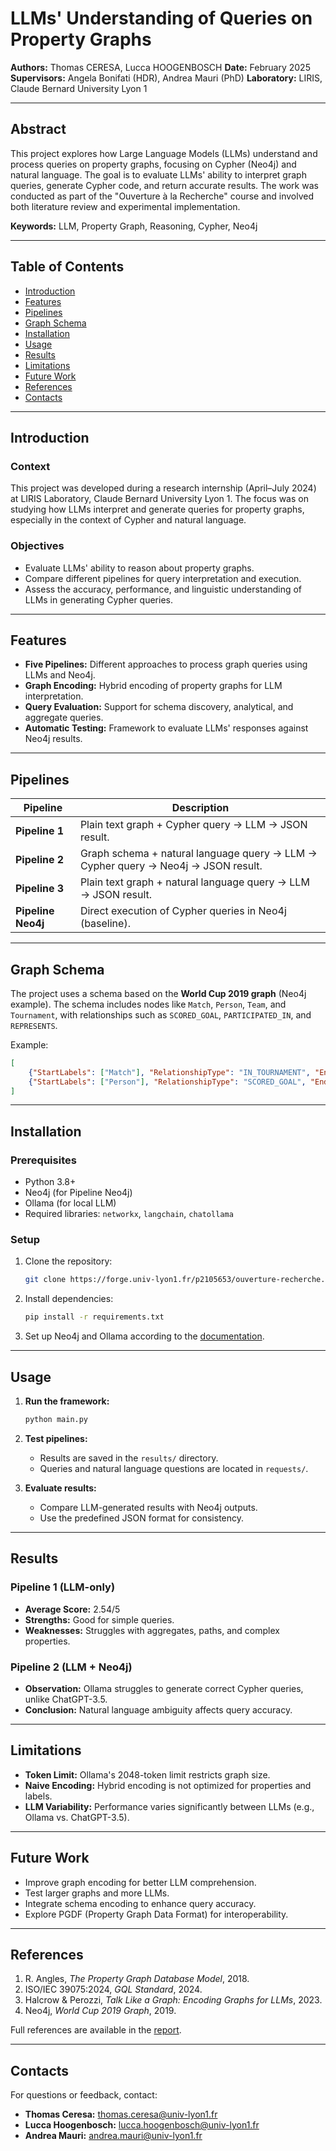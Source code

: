 # LLMs' Understanding of Queries on Property Graphs

**Authors:** Thomas CERESA, Lucca HOOGENBOSCH
**Date:** February 2025
**Supervisors:** Angela Bonifati (HDR), Andrea Mauri (PhD)
**Laboratory:** LIRIS, Claude Bernard University Lyon 1

---

## Abstract

This project explores how Large Language Models (LLMs) understand and process queries on property graphs, focusing on Cypher (Neo4j) and natural language. The goal is to evaluate LLMs' ability to interpret graph queries, generate Cypher code, and return accurate results. The work was conducted as part of the "Ouverture à la Recherche" course and involved both literature review and experimental implementation.

**Keywords:** LLM, Property Graph, Reasoning, Cypher, Neo4j

---

## Table of Contents

- [Introduction](#introduction)
- [Features](#features)
- [Pipelines](#pipelines)
- [Graph Schema](#graph-schema)
- [Installation](#installation)
- [Usage](#usage)
- [Results](#results)
- [Limitations](#limitations)
- [Future Work](#future-work)
- [References](#references)
- [Contacts](#contacts)

---

## Introduction

### Context

This project was developed during a research internship (April–July 2024) at LIRIS Laboratory, Claude Bernard University Lyon 1. The focus was on studying how LLMs interpret and generate queries for property graphs, especially in the context of Cypher and natural language.

### Objectives

- Evaluate LLMs' ability to reason about property graphs.
- Compare different pipelines for query interpretation and execution.
- Assess the accuracy, performance, and linguistic understanding of LLMs in generating Cypher queries.

---

## Features

- **Five Pipelines:** Different approaches to process graph queries using LLMs and Neo4j.
- **Graph Encoding:** Hybrid encoding of property graphs for LLM interpretation.
- **Query Evaluation:** Support for schema discovery, analytical, and aggregate queries.
- **Automatic Testing:** Framework to evaluate LLMs' responses against Neo4j results.

---

## Pipelines

| Pipeline | Description |
|----------|-------------|
| **Pipeline 1** | Plain text graph + Cypher query → LLM → JSON result. |
| **Pipeline 2** | Graph schema + natural language query → LLM → Cypher query → Neo4j → JSON result. |
| **Pipeline 3** | Plain text graph + natural language query → LLM → JSON result. |
| **Pipeline Neo4j** | Direct execution of Cypher queries in Neo4j (baseline). |

---

## Graph Schema

The project uses a schema based on the **World Cup 2019 graph** (Neo4j example). The schema includes nodes like `Match`, `Person`, `Team`, and `Tournament`, with relationships such as `SCORED_GOAL`, `PARTICIPATED_IN`, and `REPRESENTS`.

Example:
```json
[
    {"StartLabels": ["Match"], "RelationshipType": "IN_TOURNAMENT", "EndLabels": ["Tournament"]},
    {"StartLabels": ["Person"], "RelationshipType": "SCORED_GOAL", "EndLabels": ["Match"]}
]
```

---

## Installation

### Prerequisites

- Python 3.8+
- Neo4j (for Pipeline Neo4j)
- Ollama (for local LLM)
- Required libraries: `networkx`, `langchain`, `chatollama`

### Setup

1. Clone the repository:
   ```bash
   git clone https://forge.univ-lyon1.fr/p2105653/ouverture-recherche.git
   ```

2. Install dependencies:
   ```bash
   pip install -r requirements.txt
   ```

3. Set up Neo4j and Ollama according to the [documentation](Doc/).

---

## Usage

1. **Run the framework:**
   ```bash
   python main.py
   ```

2. **Test pipelines:**
   - Results are saved in the `results/` directory.
   - Queries and natural language questions are located in `requests/`.

3. **Evaluate results:**
   - Compare LLM-generated results with Neo4j outputs.
   - Use the predefined JSON format for consistency.

---

## Results

### Pipeline 1 (LLM-only)
- **Average Score:** 2.54/5
- **Strengths:** Good for simple queries.
- **Weaknesses:** Struggles with aggregates, paths, and complex properties.

### Pipeline 2 (LLM + Neo4j)
- **Observation:** Ollama struggles to generate correct Cypher queries, unlike ChatGPT-3.5.
- **Conclusion:** Natural language ambiguity affects query accuracy.

---

## Limitations

- **Token Limit:** Ollama's 2048-token limit restricts graph size.
- **Naive Encoding:** Hybrid encoding is not optimized for properties and labels.
- **LLM Variability:** Performance varies significantly between LLMs (e.g., Ollama vs. ChatGPT-3.5).

---

## Future Work

- Improve graph encoding for better LLM comprehension.
- Test larger graphs and more LLMs.
- Integrate schema encoding to enhance query accuracy.
- Explore PGDF (Property Graph Data Format) for interoperability.

---

## References

1. R. Angles, *The Property Graph Database Model*, 2018.
2. ISO/IEC 39075:2024, *GQL Standard*, 2024.
3. Halcrow & Perozzi, *Talk Like a Graph: Encoding Graphs for LLMs*, 2023.
4. Neo4j, *World Cup 2019 Graph*, 2019.

Full references are available in the [report](Report.pdf).

---

## Contacts

For questions or feedback, contact:
- **Thomas Ceresa:** [thomas.ceresa@univ-lyon1.fr](mailto:thomas.ceresa@univ-lyon1.fr)
- **Lucca Hoogenbosch:** [lucca.hoogenbosch@univ-lyon1.fr](mailto:lucca.hoogenbosch@univ-lyon1.fr)
- **Andrea Mauri:** [andrea.mauri@univ-lyon1.fr](mailto:andrea.mauri@univ-lyon1.fr)
